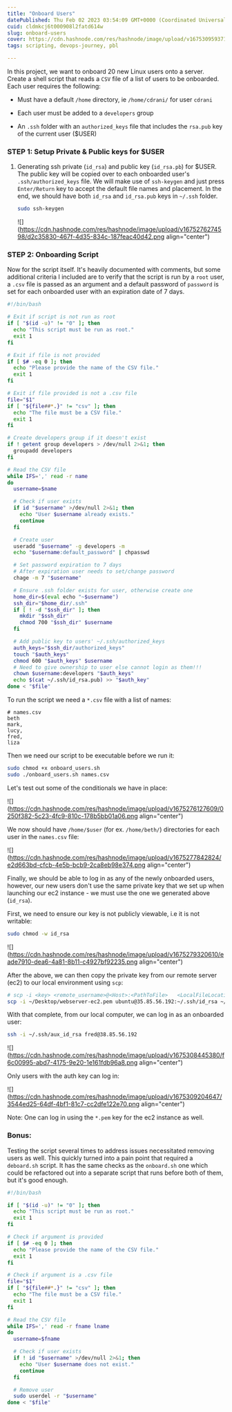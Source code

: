 ```yaml
---
title: "Onboard Users"
datePublished: Thu Feb 02 2023 03:54:09 GMT+0000 (Coordinated Universal Time)
cuid: cldmkcj6t000908l2fatd614w
slug: onboard-users
cover: https://cdn.hashnode.com/res/hashnode/image/upload/v1675309593714/72e3725d-3c36-437b-a3dc-e86bd81d6d4f.jpeg
tags: scripting, devops-journey, pbl

---
```


In this project, we want to onboard 20 new Linux users onto a server. Create a shell script that reads a `CSV` file of a list of users to be onboarded. Each user requires the following:

* Must have a default `/home` directory, ie `/home/cdrani/` for user `cdrani`
    
* Each user must be added to a `developers` group
    
* An `.ssh` folder with an `authorized_keys` file that includes the `rsa.pub` key of the current user ($USER)
    

### STEP 1: Setup Private & Public keys for $USER

1. Generating ssh private (`id_rsa`) and public key (`id_rsa.pb`) for $USER. The public key will be copied over to each onboarded user's `.ssh/authorized_keys` file. We will make use of `ssh-keygen` and just press `Enter/Return` key to accept the default file names and placement. In the end, we should have both `id_rsa` and `id_rsa.pub` keys in `~/.ssh` folder.
    
    ```bash
    sudo ssh-keygen
    ```
    
    ![](https://cdn.hashnode.com/res/hashnode/image/upload/v1675276274598/d2c35830-467f-4d35-834c-187feac40d42.png align="center")
    

### STEP 2: Onboarding Script

Now for the script itself. It's heavily documented with comments, but some additional criteria I included are to verify that the script is run by a `root` user, a `.csv` file is passed as an argument and a default password of `password` is set for each onboarded user with an expiration date of 7 days.

```bash
#!/bin/bash

# Exit if script is not run as root
if [ "$(id -u)" != "0" ]; then
  echo "This script must be run as root."
  exit 1
fi

# Exit if file is not provided
if [ $# -eq 0 ]; then
  echo "Please provide the name of the CSV file."
  exit 1
fi

# Exit if file provided is not a .csv file
file="$1"
if [ "${file##*.}" != "csv" ]; then
  echo "The file must be a CSV file."
  exit 1
fi

# Create developers group if it doesn't exist
if ! getent group developers > /dev/null 2>&1; then
  groupadd developers
fi

# Read the CSV file
while IFS=',' read -r name
do
  username=$name

  # Check if user exists
  if id "$username" >/dev/null 2>&1; then
    echo "User $username already exists."
    continue
  fi

  # Create user
  useradd "$username" -g developers -m
  echo "$username:default_password" | chpasswd

  # Set password expiration to 7 days
  # After expiration user needs to set/change password
  chage -m 7 "$username"

  # Ensure .ssh folder exists for user, otherwise create one
  home_dir=$(eval echo "~$username")
  ssh_dir="$home_dir/.ssh"
  if [ ! -d "$ssh_dir" ]; then
    mkdir "$ssh_dir"
    chmod 700 "$ssh_dir" $username
  fi

  # Add public key to users' ~/.ssh/authorized_keys
  auth_keys="$ssh_dir/authorized_keys"
  touch "$auth_keys"
  chmod 600 "$auth_keys" $username
  # Need to give ownership to user else cannot login as them!!!
  chown $username:developers "$auth_keys"
  echo $(cat ~/.ssh/id_rsa.pub) >> "$auth_key"
done < "$file"
```

To run the script we need a `*.csv` file with a list of names:

```plaintext
# names.csv
beth
mark,
lucy,
fred,
liza
```

Then we need our script to be executable before we run it:

```bash
sudo chmod +x onboard_users.sh
sudo ./onboard_users.sh names.csv
```

Let's test out some of the conditionals we have in place:

![](https://cdn.hashnode.com/res/hashnode/image/upload/v1675276127609/0250f382-5c23-4fc9-810c-178b5bb01a06.png align="center")

We now should have `/home/$user` (for ex. `/home/beth/`) directories for each user in the `names.csv` file:

![](https://cdn.hashnode.com/res/hashnode/image/upload/v1675277842824/e2d663bd-cfcb-4e5b-bcb9-2ca8eb98e374.png align="center")

Finally, we should be able to log in as any of the newly onboarded users, however, our new users don't use the same private key that we set up when launching our ec2 instance - we must use the one we generated above (`id_rsa`).

First, we need to ensure our key is not publicly viewable, i.e it is not writable:

```bash
sudo chmod -w id_rsa
```

![](https://cdn.hashnode.com/res/hashnode/image/upload/v1675279320610/eade7910-dea6-4a81-8b11-c4927bf92235.png align="center")

After the above, we can then copy the private key from our remote server (ec2) to our local environment using `scp`:

```bash
# scp -i <key> <remote_username>@<Host>:<PathToFile>   <LocalFileLocation>
scp -i ~/Desktop/webserver-ec2.pem ubuntu@35.85.56.192:~/.ssh/id_rsa ~/.ssh/aux_id_rsa
```

With that complete, from our local computer, we can log in as an onboarded user:

```bash
ssh -i ~/.ssh/aux_id_rsa fred@38.85.56.192
```

![](https://cdn.hashnode.com/res/hashnode/image/upload/v1675308445380/f6c00995-abd7-4175-9e20-1e161fdb96a8.png align="center")

Only users with the auth key can log in:

![](https://cdn.hashnode.com/res/hashnode/image/upload/v1675309204647/3544ed25-64df-4bf1-81c7-cc2dfe122e70.png align="center")

Note: One can log in using the `*.pem` key for the ec2 instance as well.

### Bonus:

Testing the script several times to address issues necessitated removing users as well. This quickly turned into a pain point that required a `deboard.sh` script. It has the same checks as the `onboard.sh` one which could be refactored out into a separate script that runs before both of them, but it's good enough.

```bash
#!/bin/bash

if [ "$(id -u)" != "0" ]; then
  echo "This script must be run as root."
  exit 1
fi

# Check if argument is provided
if [ $# -eq 0 ]; then
  echo "Please provide the name of the CSV file."
  exit 1
fi

# Check if argument is a .csv file
file="$1"
if [ "${file##*.}" != "csv" ]; then
  echo "The file must be a CSV file."
  exit 1
fi

# Read the CSV file
while IFS=',' read -r fname lname
do
  username=$fname

  # Check if user exists
  if ! id "$username" >/dev/null 2>&1; then
    echo "User $username does not exist."
    continue
  fi

  # Remove user
  sudo userdel -r "$username"
done < "$file"
```